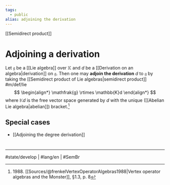 ```yaml
---
tags:
  - public
alias: adjoining the derivation
---
```

[[Semidirect product]]
# Adjoining a derivation

Let $\mathfrak{g}$ be a [[Lie algebra]] over $\mathbb{K}$ and $d$ be a [[Derivation on an algebra|derivation]] on $\mathfrak{g}$.
Then one may **adjoin the derivation** $d$ to $\mathfrak{g}$ by taking the [[Semidirect product of Lie algebras|semidirect product]] #m/def/lie 
$$
\begin{align*}
\mathfrak{g} \rtimes  \mathbb{K}d
\end{align*}
$$
where $\mathbb{K}d$ is the free vector space generated by $d$ with the unique ([[Abelian Lie algebra|abelian]]) bracket.[^1988]

  [^1988]: 1988\. [[Sources/@frenkelVertexOperatorAlgebras1988|Vertex operator algebras and the Monster]], §1.3, p. 8

## Special cases

- [[Adjoining the degree derivation]]

#
---
#state/develop | #lang/en | #SemBr
